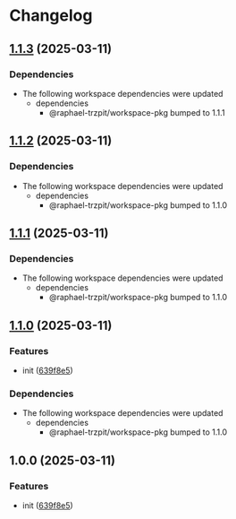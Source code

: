 # Changelog

## [1.1.3](https://github.com/raphael-trzpit/release-mono-repo/compare/dependant-service@v1.1.2...dependant-service@v1.1.3) (2025-03-11)


### Dependencies

* The following workspace dependencies were updated
  * dependencies
    * @raphael-trzpit/workspace-pkg bumped to 1.1.1

## [1.1.2](https://github.com/raphael-trzpit/release-mono-repo/compare/dependant-service-v1.1.0...dependant-service@v1.1.2) (2025-03-11)


### Dependencies

* The following workspace dependencies were updated
  * dependencies
    * @raphael-trzpit/workspace-pkg bumped to 1.1.0

## [1.1.1](https://github.com/raphael-trzpit/release-mono-repo/compare/dependant-service-v1.1.0...dependant-service@v1.1.1) (2025-03-11)


### Dependencies

* The following workspace dependencies were updated
  * dependencies
    * @raphael-trzpit/workspace-pkg bumped to 1.1.0

## [1.1.0](https://github.com/raphael-trzpit/release-mono-repo/compare/dependant-service-v1.0.1...dependant-service-v1.1.0) (2025-03-11)


### Features

* init ([639f8e5](https://github.com/raphael-trzpit/release-mono-repo/commit/639f8e5ff967ebf42bed63a2ba73279a957b1ded))


### Dependencies

* The following workspace dependencies were updated
  * dependencies
    * @raphael-trzpit/workspace-pkg bumped to 1.1.0

## 1.0.0 (2025-03-11)


### Features

* init ([639f8e5](https://github.com/raphael-trzpit/release-mono-repo/commit/639f8e5ff967ebf42bed63a2ba73279a957b1ded))
